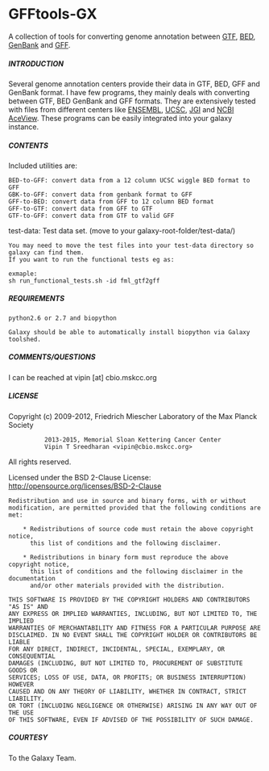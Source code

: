 GFFtools-GX 
===========

A collection of tools for converting genome annotation between [GTF](https://genome.ucsc.edu/FAQ/FAQformat.html#format4), [BED](https://genome.ucsc.edu/FAQ/FAQformat.html#format1), [GenBank](http://www.ncbi.nlm.nih.gov/Sitemap/samplerecord.html) and [GFF](https://genome.ucsc.edu/FAQ/FAQformat.html#format3).

##### INTRODUCTION

Several genome annotation centers provide their data in GTF, BED, GFF and GenBank format. I have few programs, they mainly deals with converting between GTF, BED GenBank and GFF formats. They are extensively tested with files from different centers like [ENSEMBL](http://www.ensembl.org), [UCSC](https://genome.ucsc.edu/), [JGI](http://genome.jgi.doe.gov/) and [NCBI AceView](http://www.ncbi.nlm.nih.gov/IEB/Research/Acembly/HelpJan.html). These programs can be easily integrated into your galaxy instance.

##### CONTENTS

Included utilities are: 

    BED-to-GFF: convert data from a 12 column UCSC wiggle BED format to GFF
    GBK-to-GFF: convert data from genbank format to GFF
    GFF-to-BED: convert data from GFF to 12 column BED format
    GFF-to-GTF: convert data from GFF to GTF 
    GTF-to-GFF: convert data from GTF to valid GFF

test-data: Test data set. (move to your galaxy-root-folder/test-data/)
    
    You may need to move the test files into your test-data directory so galaxy can find them. 
    If you want to run the functional tests eg as: 

    exmaple: 
    sh run_functional_tests.sh -id fml_gtf2gff

##### REQUIREMENTS

    python2.6 or 2.7 and biopython  

    Galaxy should be able to automatically install biopython via Galaxy toolshed.

##### COMMENTS/QUESTIONS 

I can be reached at vipin [at] cbio.mskcc.org 

##### LICENSE

Copyright (c) 2009-2012, Friedrich Miescher Laboratory of the Max Planck Society

              2013-2015, Memorial Sloan Kettering Cancer Center
              Vipin T Sreedharan <vipin@cbio.mskcc.org>  
All rights reserved.

Licensed under the BSD 2-Clause License: <http://opensource.org/licenses/BSD-2-Clause>
    
    Redistribution and use in source and binary forms, with or without
    modification, are permitted provided that the following conditions are met:
    
        * Redistributions of source code must retain the above copyright notice,
          this list of conditions and the following disclaimer.
    
        * Redistributions in binary form must reproduce the above copyright notice,
          this list of conditions and the following disclaimer in the documentation
          and/or other materials provided with the distribution.
    
    THIS SOFTWARE IS PROVIDED BY THE COPYRIGHT HOLDERS AND CONTRIBUTORS "AS IS" AND
    ANY EXPRESS OR IMPLIED WARRANTIES, INCLUDING, BUT NOT LIMITED TO, THE IMPLIED
    WARRANTIES OF MERCHANTABILITY AND FITNESS FOR A PARTICULAR PURPOSE ARE
    DISCLAIMED. IN NO EVENT SHALL THE COPYRIGHT HOLDER OR CONTRIBUTORS BE LIABLE
    FOR ANY DIRECT, INDIRECT, INCIDENTAL, SPECIAL, EXEMPLARY, OR CONSEQUENTIAL
    DAMAGES (INCLUDING, BUT NOT LIMITED TO, PROCUREMENT OF SUBSTITUTE GOODS OR
    SERVICES; LOSS OF USE, DATA, OR PROFITS; OR BUSINESS INTERRUPTION) HOWEVER
    CAUSED AND ON ANY THEORY OF LIABILITY, WHETHER IN CONTRACT, STRICT LIABILITY,
    OR TORT (INCLUDING NEGLIGENCE OR OTHERWISE) ARISING IN ANY WAY OUT OF THE USE
    OF THIS SOFTWARE, EVEN IF ADVISED OF THE POSSIBILITY OF SUCH DAMAGE.

##### COURTESY

To the Galaxy Team.
